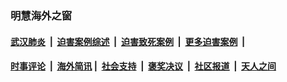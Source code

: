 
### 明慧海外之窗

####  [武汉肺炎](indexes/365.md?t=01311000) &nbsp;|&nbsp;  [迫害案例综述](indexes/328.md?t=01311000) &nbsp;|&nbsp; [迫害致死案例](indexes/277.md?t=01311000)  &nbsp;|&nbsp; [更多迫害案例](indexes/81.md?t=01311000)  &nbsp;|&nbsp; 
####  [时事评论](indexes/251.md?t=01311000) &nbsp;|&nbsp; [海外简讯](indexes/245.md?t=01311000)&nbsp;|&nbsp;  [社会支持](indexes/140.md?t=01311000) &nbsp;|&nbsp; [褒奖决议](indexes/282.md?t=01311000) &nbsp;|&nbsp; [社区报道](indexes/91.md?t=01311000)  &nbsp;|&nbsp; [天人之间](indexes/78.md?t=01311000) 

